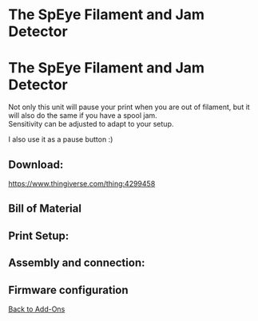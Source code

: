 # The SpEye Filament and Jam Detector
<right> <h1>The SpEye Filament and Jam Detector</h1> </right>

Not only this unit will pause your print when you are out of filament, but it will also do the same if you have a spool jam.  
Sensitivity can be adjusted to adapt to your setup.

I also use it as a pause button :)  

## Download: 
https://www.thingiverse.com/thing:4299458

## Bill of Material

## Print Setup:

## Assembly and connection:

## Firmware configuration

[Back to Add-Ons](/HevORT/modsandmore.md)
